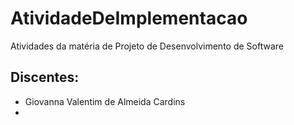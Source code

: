 # AtividadeDeImplementacao

Atividades da matéria de Projeto de Desenvolvimento de Software

## Discentes:

- Giovanna Valentim de Almeida Cardins
- 
